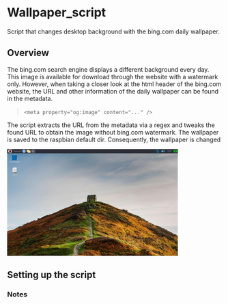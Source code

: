 # Wallpaper_script
Script that changes desktop background with the bing.com daily wallpaper.

## Overview
The bing.com search engine displays a different background every day.
This image is available for download through the website with a watermark only.
However, when taking a closer look at the html header of the bing.com website,
the URL and other information of the daily wallpaper can be found in the metadata.

> `<meta property="og:image" content="..." />`

The script extracts the URL from the metadata via a regex 
and tweaks the found URL to obtain the image without bing.com watermark.
The wallpaper is saved to the raspbian default dir.
Consequently, the wallpaper is changed 

<img src="img/Wallpaper_screenshot.png" alt="Example wallpaper on Raspbian" width="400" />

## Setting up the script    


### Notes
